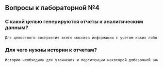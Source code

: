 ## Вопросы к лабораторной №4

### С какой целью генерируются отчеты к аналитическим данным?

```bash
Для целостного восприятия всего массива информации с учетом каких либо пометок и поправок.
```

### Для чего нужны истории к отчетам?

```bash
Истории необходимы для уточнения и перситенции некоторой добавочной аналитической информации в отчетах.
```